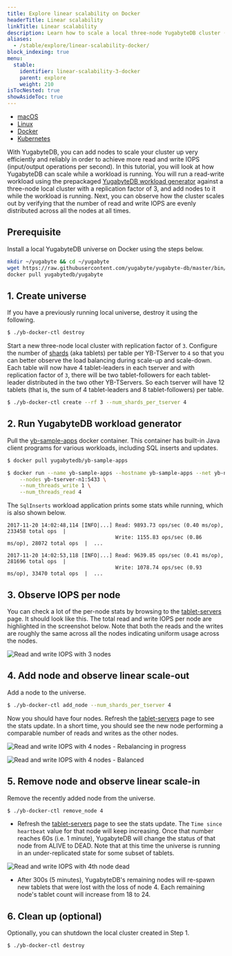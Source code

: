 ```yaml
---
title: Explore linear scalability on Docker
headerTitle: Linear scalability
linkTitle: Linear scalability
description: Learn how to scale a local three-node YugabyteDB cluster (on Docker) while a workload is running.
aliases:
  - /stable/explore/linear-scalability-docker/
block_indexing: true
menu:
  stable:
    identifier: linear-scalability-3-docker
    parent: explore
    weight: 210
isTocNested: true
showAsideToc: true
---
```


<ul class="nav nav-tabs-alt nav-tabs-yb">

  <li >
    <a href="/stable/explore/linear-scalability/macos" class="nav-link">
      <i class="fab fa-apple" aria-hidden="true"></i>
      macOS
    </a>
  </li>

  <li >
    <a href="/stable/explore/linear-scalability/linux" class="nav-link">
      <i class="fab fa-linux" aria-hidden="true"></i>
      Linux
    </a>
  </li>

  <li >
    <a href="/stable/explore/linear-scalability/docker" class="nav-link active">
      <i class="fab fa-docker" aria-hidden="true"></i>
      Docker
    </a>
  </li>

  <li >
    <a href="/stable/explore/linear-scalability/kubernetes" class="nav-link">
      <i class="fas fa-cubes" aria-hidden="true"></i>
      Kubernetes
    </a>
  </li>

</ul>

With YugabyteDB, you can add nodes to scale your cluster up very efficiently and reliably in order to achieve more read and write IOPS (input/output operations per second). In this tutorial, you will look at how YugabyteDB can scale while a workload is running. You will run a read-write workload using the prepackaged [YugabyteDB workload generator](https://github.com/yugabyte/yb-sample-apps) against a three-node local cluster with a replication factor of 3, and add nodes to it while the workload is running. Next, you can observe how the cluster scales out by verifying that the number of read and write IOPS are evenly distributed across all the nodes at all times.

## Prerequisite

Install a local YugabyteDB universe on Docker using the steps below.

```sh
mkdir ~/yugabyte && cd ~/yugabyte
wget https://raw.githubusercontent.com/yugabyte/yugabyte-db/master/bin/yb-docker-ctl && chmod +x yb-docker-ctl
docker pull yugabytedb/yugabyte
```

## 1. Create universe

If you have a previously running local universe, destroy it using the following.

```sh
$ ./yb-docker-ctl destroy
```

Start a new three-node local cluster with replication factor of `3`. Configure the number of [shards](../../../architecture/concepts/docdb/sharding/) (aka tablets) per table per YB-TServer to `4` so that you can better observe the load balancing during scale-up and scale-down. Each table will now have 4 tablet-leaders in each tserver and with replication factor of `3`, there will be two tablet-followers for each tablet-leader distributed in the two other YB-TServers. So each tserver will have 12 tablets (that is, the sum of 4 tablet-leaders and 8 tablet-followers) per table.

```sh
$ ./yb-docker-ctl create --rf 3 --num_shards_per_tserver 4
```

## 2. Run YugabyteDB workload generator

Pull the [yb-sample-apps](https://github.com/yugabyte/yb-sample-apps) docker container. This container has built-in Java client programs for various workloads, including SQL inserts and updates.

```sh
$ docker pull yugabytedb/yb-sample-apps
```

```sh
$ docker run --name yb-sample-apps --hostname yb-sample-apps --net yb-net yugabytedb/yb-sample-apps --workload SqlInserts \
	--nodes yb-tserver-n1:5433 \
	--num_threads_write 1 \
	--num_threads_read 4
```

The `SqlInserts` workload application prints some stats while running, which is also shown below. 

```
2017-11-20 14:02:48,114 [INFO|...] Read: 9893.73 ops/sec (0.40 ms/op), 233458 total ops  |
                                   Write: 1155.83 ops/sec (0.86 ms/op), 28072 total ops  |  ...

2017-11-20 14:02:53,118 [INFO|...] Read: 9639.85 ops/sec (0.41 ms/op), 281696 total ops  |
                                   Write: 1078.74 ops/sec (0.93 ms/op), 33470 total ops  |  ...
```

## 3. Observe IOPS per node

You can check a lot of the per-node stats by browsing to the <a href='http://localhost:7000/tablet-servers' target="_blank">tablet-servers</a> page. It should look like this. The total read and write IOPS per node are highlighted in the screenshot below. Note that both the reads and the writes are roughly the same across all the nodes indicating uniform usage across the nodes.

![Read and write IOPS with 3 nodes](/images/ce/linear-scalability-3-nodes-docker.png)

## 4. Add node and observe linear scale-out

Add a node to the universe.

```sh
$ ./yb-docker-ctl add_node --num_shards_per_tserver 4
```

Now you should have four nodes. Refresh the <a href='http://localhost:7000/tablet-servers' target="_blank">tablet-servers</a> page to see the stats update. In a short time, you should see the new node performing a comparable number of reads and writes as the other nodes.

![Read and write IOPS with 4 nodes - Rebalancing in progress](/images/ce/linear-scalability-4-nodes-docker.png)

![Read and write IOPS with 4 nodes - Balanced](/images/ce/linear-scalability-4-nodes-balanced-docker.png)

## 5. Remove node and observe linear scale-in

Remove the recently added node from the universe.

```sh
$ ./yb-docker-ctl remove_node 4
```

- Refresh the <a href='http://localhost:7000/tablet-servers' target="_blank">tablet-servers</a> page to see the stats update. The `Time since heartbeat` value for that node will keep increasing. Once that number reaches 60s (i.e. 1 minute), YugabyteDB will change the status of that node from ALIVE to DEAD. Note that at this time the universe is running in an under-replicated state for some subset of tablets.

![Read and write IOPS with 4th node dead](/images/ce/linear-scalability-4-nodes-dead-docker.png)

- After 300s (5 minutes), YugabyteDB's remaining nodes will re-spawn new tablets that were lost with the loss of node 4. Each remaining node's tablet count will increase from 18 to 24.

## 6. Clean up (optional)

Optionally, you can shutdown the local cluster created in Step 1.

```sh
$ ./yb-docker-ctl destroy
```
